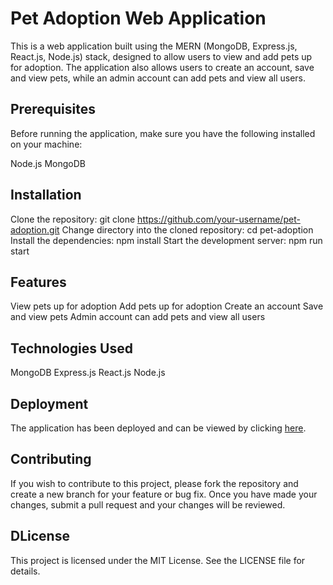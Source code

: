 <h1> Pet Adoption Web Application </h1>

This is a web application built using the MERN (MongoDB, Express.js, React.js, Node.js) stack, designed to allow users to view and add pets up for adoption. The application also allows users to create an account, save and view pets, while an admin account can add pets and view all users.

<h2>Prerequisites</h2>

Before running the application, make sure you have the following installed on your machine:

Node.js
MongoDB

<h2>Installation</h2>

Clone the repository: git clone https://github.com/your-username/pet-adoption.git
Change directory into the cloned repository: cd pet-adoption
Install the dependencies: npm install
Start the development server: npm run start


<h2>Features</h2>

View pets up for adoption
Add pets up for adoption
Create an account
Save and view pets
Admin account can add pets and view all users

<h2>Technologies Used</h2>

MongoDB
Express.js
React.js
Node.js


<h2>Deployment</h2>

The application has been deployed and can be viewed by clicking [here](https://main.d3mmrj7nahuand.amplifyapp.com/search).

<h2>Contributing</h2>

If you wish to contribute to this project, please fork the repository and create a new branch for your feature or bug fix. Once you have made your changes, submit a pull request and your changes will be reviewed.

<h2>DLicense</h2>

This project is licensed under the MIT License. See the LICENSE file for details.
